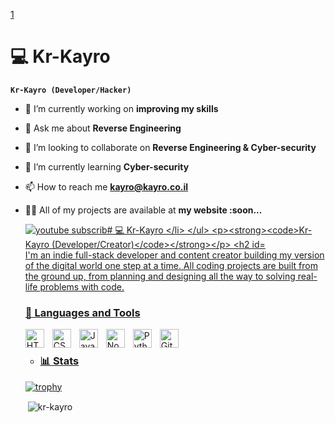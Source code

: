 [1](https://camo.githubusercontent.com/4fa9a5bdefafee7e59ad2086429306dfc0c902d0db4d2d1fdfb534b1767d9f62/68747470733a2f2f646576656c6f706572732e67697068792e636f6d2f6272616e63682f6d61737465722f7374617469632f6170692d35313264333663303936363236383237313731303861333862626235633537642e676966)
# ‍💻 Kr-Kayro
**`Kr-Kayro (Developer/Hacker)`**

- 🔭 I’m currently working on **improving my skills**

- 💬 Ask me about **Reverse Engineering**

- 👯 I’m looking to collaborate on **Reverse Engineering & Cyber-security**

- 🌱 I’m currently learning **Cyber-security**

- 📫 How to reach me **kayro@kayro.co.il**

- 👨‍💻 All of my projects are available at **my website :soon...**

   <p align="left">
      <a href="https://discord.gg/n8AgVxah">
         <img alt="youtube subscrib# ‍💻 Kr-Kayro

**`Kr-Kayro (Developer/Creator)`**

I'm an indie full-stack developer and content creator building my version of the digital world one step at a time. All coding projects are built from the ground up, from planning and designing all the way to solving real-life problems with code.
---

### 🧰 Languages and Tools

<img align="left" alt="HTML" width="30px" style="padding-right:10px;" src="https://cdn.jsdelivr.net/gh/devicons/devicon/icons/html5/html5-plain.svg" />
<img align="left" alt="CSS" width="30px" style="padding-right:10px;" src="https://cdn.jsdelivr.net/gh/devicons/devicon/icons/css3/css3-plain.svg" />
<img align="left" alt="JavaScript" width="30px" style="padding-right:10px;" src="https://cdn.jsdelivr.net/gh/devicons/devicon/icons/javascript/javascript-plain.svg" />
<img align="left" alt="NodeJS" width="30px" style="padding-right:10px;" src="https://cdn.jsdelivr.net/gh/devicons/devicon/icons/nodejs/nodejs-original.svg" />
<img align="left" alt="Python" width="30px" style="padding-right:10px;" src="https://cdn.jsdelivr.net/gh/devicons/devicon/icons/python/python-plain.svg" />
<img align="left" alt="GitHub" width="30px" style="padding-right:10px;" src="https://cdn.jsdelivr.net/gh/devicons/devicon/icons/github/github-original.svg" />
<br />




- ### 📊 Stats
[![trophy](https://github-profile-trophy.vercel.app/?username=kr-kayro&theme=matrix)](https://github.com/ryo-ma/github-profile-trophy)

<p>&nbsp;<img align="center" src="https://github-readme-stats.vercel.app/api?username=kr-kayro&show_icons=true&locale=en" alt="kr-kayro" /></p>

